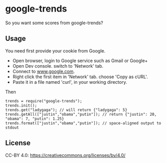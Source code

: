 google-trends
===================

So you want some scores from google-trends?


Usage
-------------------

You need first provide your cookie from Google.

 * Open browser, login to Google service such as Gmail or Google+
 * Open Dev console. switch to 'Network' tab.
 * Connect to www.google.com.
 * Right click the first item in 'Network' tab. choose 'Copy as cURL'.
 * Paste it in a file named 'curl', in your working directory.

Then

    trends = require("google-trends");
    trends.init();
    trends.get("ladygaga"); // will return {"ladygaga": 5}
    trends.getAll(["justin","obama","putin"]); // return {"justin": 20, "obama": 7, "putin": 1.25}
    trends.format(["justin","obama","putin"]); // space-aligned output to stdout


License
---------------------

CC-BY 4.0: https://creativecommons.org/licenses/by/4.0/
